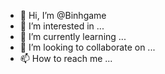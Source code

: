 - 👋 Hi, I’m @Binhgame
- 👀 I’m interested in ...
- 🌱 I’m currently learning ...
- 💞️ I’m looking to collaborate on ...
- 📫 How to reach me ...

<!---
Binhgame/Binhgame is a ✨ special ✨ repository because its `README.md` (this file) appears on your GitHub profile.
You can click the Preview link to take a look at your changes.
--->
